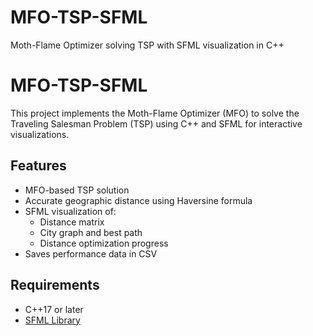  # MFO-TSP-SFML
Moth-Flame Optimizer solving TSP with SFML visualization in C++
# MFO-TSP-SFML

This project implements the Moth-Flame Optimizer (MFO) to solve the Traveling Salesman Problem (TSP) using C++ and SFML for interactive visualizations.

## Features

- MFO-based TSP solution
- Accurate geographic distance using Haversine formula
- SFML visualization of:
  - Distance matrix
  - City graph and best path
  - Distance optimization progress
- Saves performance data in CSV

## Requirements

- C++17 or later
- [SFML Library](https://www.sfml-dev.org/download.php)
